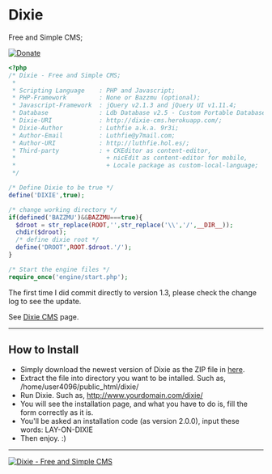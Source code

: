 Dixie
=====
Free and Simple CMS;

[![Donate](https://camo.githubusercontent.com/11b2f47d7b4af17ef3a803f57c37de3ac82ac039/68747470733a2f2f696d672e736869656c64732e696f2f62616467652f70617970616c2d646f6e6174652d79656c6c6f772e737667)](https://www.paypal.com/cgi-bin/webscr?cmd=_donations&business=5VLYA8SDV3CTG&lc=ID&item_name=Software%20Developer&currency_code=USD&bn=PP%2dDonationsBF%3abtn_donateCC_LG%2egif%3aNonHosted "Donate")

```php
<?php
/* Dixie - Free and Simple CMS;
 *
 * Scripting Language    : PHP and Javascript;
 * PHP-Framework         : None or Bazzmu (optional);
 * Javascript-Framework  : jQuery v2.1.3 and jQuery UI v1.11.4;
 * Database              : Ldb Database v2.5 - Custom Portable Database;
 * Dixie-URI             : http://dixie-cms.herokuapp.com/;
 * Dixie-Author          : Luthfie a.k.a. 9r3i;
 * Author-Email          : Luthfie@y7mail.com;
 * Author-URI            : http://luthfie.hol.es/;
 * Third-party           : + CKEditor as content-editor,
 *                         + nicEdit as content-editor for mobile,
 *                         + Locale package as custom-local-language;
 */

/* Define Dixie to be true */
define('DIXIE',true);

/* change working directory */
if(defined('BAZZMU')&&BAZZMU===true){
  $droot = str_replace(ROOT,'',str_replace('\\','/',__DIR__));
  chdir($droot);
  /* define dixie root */
  define('DROOT',ROOT.$droot.'/');
}

/* Start the engine files */
require_once('engine/start.php');

```


The first time I did commit directly to version 1.3, please check the change log to see the update.

See [Dixie CMS](http://dixie-cms.herokuapp.com/ "Dixie CMS") page.

-----
## How to Install

+ Simply download the newest version of Dixie as the ZIP file in [here](http://dixie-cms.herokuapp.com/blog/ "Dixie CMS").
+ Extract the file into directory you want to be intalled. Such as, /home/user4096/public_html/dixie/
+ Run Dixie. Such as, http://www.yourdomain.com/dixie/
+ You will see the installation page, and what you have to do is, fill the form correctly as it is.
+ You'll be asked an installation code (as version 2.0.0), input these words: LAY-ON-DIXIE
+ Then enjoy. :)

-----

[![Dixie - Free and Simple CMS](http://dixie-cms.herokuapp.com/blog/public_html/images/dixie-black.png)](http://dixie-cms.herokuapp.com/ "Dixie CMS")
